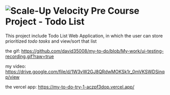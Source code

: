 # ![Scale-Up Velocity](./readme-files/logo-main.png)   Pre Course Project - Todo List
This project include Todo List Web Application, in which the user can store prioritized _todo tasks_ and view/sort that list

the gif: https://github.com/david35008/my-to-do/blob/My-work/ui-testing-recording.gif?raw=true

 my video: https://drive.google.com/file/d/1W3vW2GJ8QRdwMOKSk1r_0mVKSWDSinqp/view
 
 the vercel app: https://my-to-do-try-1-aczpf3dop.vercel.app/
